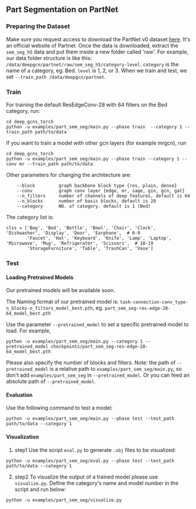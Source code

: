 ## Part Segmentation on PartNet

### Preparing the Dataset
Make sure you request access to download the PartNet v0 dataset [here](https://cs.stanford.edu/~kaichun/partnet/). It's an official website of Partnet. 
Once the data is downloaded, extract the `sem_seg_h5` data and put them inside a new folder called 'raw'. 
For example, our data folder structure is like this: `/data/deepgcn/partnet/raw/sem_seg_h5/category-level`. `category` is the name of a category, eg. Bed. `level` is 1, 2, or 3. When we train and test, we set `--train_path /data/deepgcn/partnet`.

### Train
For training the default ResEdgeConv-28 with 64 filters on the Bed category, run:
```
cd deep_gcns_torch
python -u examples/part_sem_seg/main.py --phase train  --category 1 --train_path path/to/data
```
If you want to train a model with other gcn layers (for example mrgcn), run
```
cd deep_gcns_torch
python -u examples/part_sem_seg/main.py --phase train --category 1 --conv mr --train_path path/to/data
```
Other parameters for changing the architecture are:
```
    --block         graph backbone block type {res, plain, dense}
    --conv          graph conv layer {edge, mr, sage, gin, gcn, gat}
    --n_filters     number of channels of deep features, default is 64
    --n_blocks      number of basic blocks, default is 28
    --category      NO. of category. default is 1 (Bed)
```
The category list is:
```
clss = ['Bag', 'Bed', 'Bottle', 'Bowl', 'Chair', 'Clock', 'Dishwasher', 'Display', 'Door', 'Earphone',  # 0-9
        'Faucet', 'Hat', 'Keyboard', 'Knife', 'Lamp', 'Laptop', 'Microwave', 'Mug', 'Refrigerator', 'Scissors',  # 10-19
        'StorageFurniture', 'Table', 'TrashCan', 'Vase'] 
```
### Test

#### Loading Pretrained Models
Our pretrained models will be available soon.
<!--Our pretrained models can be found [here](https://drive.google.com/drive/u/0/folders/15v_zDUMgpB6pf2F2_YJsDizeyHwe-7Oc).-->
The Naming format of our pretrained model is: `task-connection-conv_type-n_blocks-n_filters_model_best.pth`, eg. `part_sem_seg-res-edge-28-64_model_best.pth`

Use the parameter `--pretrained_model` to set a specific pretrained model to load. For example, 
```
python -u examples/part_sem_seg/main.py --category 1 --pretrained_model checkpoints/part_sem_seg-res-edge-28-64_model_best.pth
```
Please also specify the number of blocks and filters. 
Note: the path of `--pretrained_model` is a relative path to `examples/part_sem_seg/main.py`, so don't add `examples/part_sem_seg` in `--pretrained_model`. Or you can feed an absolute path of `--pretrained_model`. 

#### Evaluation
Use the following command to test a model:
```
python -u examples/part_sem_seg/main.py --phase test --test_path path/to/data --category 1
```
#### Visualization
1. step1
Use the script `eval.py` to generate `.obj` files to be visualized:
```
python -u examples/part_sem_seg/eval.py --phase test --test_path path/to/data --category 1
```
2. step2
To visualize the output of a trained model please use `visualize.py`.
Define the category's name and model number in the script and run below:
```
python -u examples/part_sem_seg/visualize.py
```
